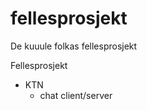 fellesprosjekt
===================

De kuuule folkas fellesprosjekt

Fellesprosjekt
  - KTN
      - chat client/server
